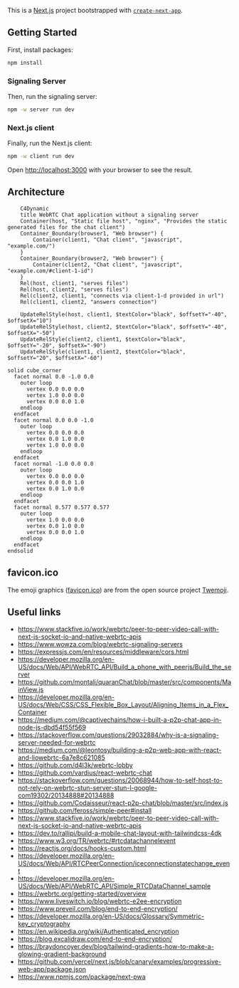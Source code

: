 This is a [Next.js](https://nextjs.org/) project bootstrapped
with [`create-next-app`](https://github.com/vercel/next.js/tree/canary/packages/create-next-app).

## Getting Started

First, install packages:

```bash
npm install
```

### Signaling Server

Then, run the signaling server:

```bash
npm -w server run dev
```

### Next.js client

Finally, run the Next.js client:

```bash
npm -w client run dev
```

Open [http://localhost:3000](http://localhost:3000) with your browser to see the result.

## Architecture

```mermaid
    C4Dynamic
    title WebRTC Chat application without a signaling server
    Container(host, "Static file host", "nginx", "Provides the static generated files for the chat client")
    Container_Boundary(browser1, "Web browser") {
        Container(client1, "Chat client", "javascript", "example.com/")
    }
    Container_Boundary(browser2, "Web browser") {
        Container(client2, "Chat client", "javascript", "example.com/#client-1-id")
    }
    Rel(host, client1, "serves files")
    Rel(host, client2, "serves files")
    Rel(client2, client1, "connects via client-1-d provided in url")
    Rel(client1, client2, "answers connection")
    
    UpdateRelStyle(host, client1, $textColor="black", $offsetY="-40", $offsetX="10")
    UpdateRelStyle(host, client2, $textColor="black", $offsetY="-40", $offsetX="-50")
    UpdateRelStyle(client2, client1, $textColor="black", $offsetY="-20", $offsetX="-90")
    UpdateRelStyle(client1, client2, $textColor="black", $offsetY="20", $offsetX="-60")
```

```stl
solid cube_corner
  facet normal 0.0 -1.0 0.0
    outer loop
      vertex 0.0 0.0 0.0
      vertex 1.0 0.0 0.0
      vertex 0.0 0.0 1.0
    endloop
  endfacet
  facet normal 0.0 0.0 -1.0
    outer loop
      vertex 0.0 0.0 0.0
      vertex 0.0 1.0 0.0
      vertex 1.0 0.0 0.0
    endloop
  endfacet
  facet normal -1.0 0.0 0.0
    outer loop
      vertex 0.0 0.0 0.0
      vertex 0.0 0.0 1.0
      vertex 0.0 1.0 0.0
    endloop
  endfacet
  facet normal 0.577 0.577 0.577
    outer loop
      vertex 1.0 0.0 0.0
      vertex 0.0 1.0 0.0
      vertex 0.0 0.0 1.0
    endloop
  endfacet
endsolid
```

## favicon.ico

The emoji graphics ([favicon.ico](client/public/favicon.ico)) are from the open source
project [Twemoji](https://twemoji.twitter.com/). 

## Useful links

- https://www.stackfive.io/work/webrtc/peer-to-peer-video-call-with-next-js-socket-io-and-native-webrtc-apis
- https://www.wowza.com/blog/webrtc-signaling-servers
- https://expressjs.com/en/resources/middleware/cors.html
- https://developer.mozilla.org/en-US/docs/Web/API/WebRTC_API/Build_a_phone_with_peerjs/Build_the_server
- https://github.com/montali/quaranChat/blob/master/src/components/MainView.js
- https://developer.mozilla.org/en-US/docs/Web/CSS/CSS_Flexible_Box_Layout/Aligning_Items_in_a_Flex_Container
- https://medium.com/@captivechains/how-i-built-a-p2p-chat-app-in-node-js-dbd54f55f569
- https://stackoverflow.com/questions/29032884/why-is-a-signaling-server-needed-for-webrtc
- https://medium.com/@leontosy/building-a-p2p-web-app-with-react-and-liowebrtc-6a7e8c621085
- https://github.com/d4l3k/webrtc-lobby
- https://github.com/vardius/react-webrtc-chat
- https://stackoverflow.com/questions/20068944/how-to-self-host-to-not-rely-on-webrtc-stun-server-stun-l-google-com19302/20134888#20134888
- https://github.com/Codaisseur/react-p2p-chat/blob/master/src/index.js
- https://github.com/feross/simple-peer#install
- https://www.stackfive.io/work/webrtc/peer-to-peer-video-call-with-next-js-socket-io-and-native-webrtc-apis
- https://dev.to/rallipi/build-a-mobile-chat-layout-with-tailwindcss-4dk
- https://www.w3.org/TR/webrtc/#rtcdatachannelevent
- https://reactjs.org/docs/hooks-custom.html
- https://developer.mozilla.org/en-US/docs/Web/API/RTCPeerConnection/iceconnectionstatechange_event
- https://developer.mozilla.org/en-US/docs/Web/API/WebRTC_API/Simple_RTCDataChannel_sample
- https://webrtc.org/getting-started/overview
- https://www.liveswitch.io/blog/webrtc-e2ee-encryption
- https://www.preveil.com/blog/end-to-end-encryption/
- https://developer.mozilla.org/en-US/docs/Glossary/Symmetric-key_cryptography
- https://en.wikipedia.org/wiki/Authenticated_encryption
- https://blog.excalidraw.com/end-to-end-encryption/
- https://braydoncoyer.dev/blog/tailwind-gradients-how-to-make-a-glowing-gradient-background
- https://github.com/vercel/next.js/blob/canary/examples/progressive-web-app/package.json
- https://www.npmjs.com/package/next-pwa